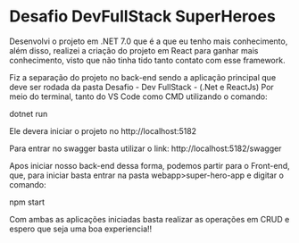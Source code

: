 # Desafio DevFullStack SuperHeroes
 Desenvolvi o projeto em .NET 7.0 que é a que eu tenho mais conhecimento, além disso, realizei a criação do projeto em React para ganhar mais conhecimento, visto que não tinha tido tanto contato com esse framework.

 Fiz a separação do projeto no back-end sendo a aplicação principal que deve ser rodada da pasta Desafio - Dev FullStack - (.Net e ReactJs) 
 Por meio do terminal, tanto do VS Code como CMD utilizando o comando:
 
dotnet run

 Ele devera iniciar o projeto no http://localhost:5182 

 Para entrar no swagger basta utilizar o link: http://localhost:5182/swagger

 Apos iniciar nosso back-end dessa forma, podemos partir para o Front-end, que, para iniciar basta entrar na pasta webapp>super-hero-app e digitar o comando:

 npm start

Com ambas as aplicações iniciadas basta realizar as operações em CRUD e espero que seja uma boa experiencia!!